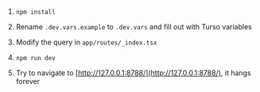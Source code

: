 1. `npm install`

1. Rename `.dev.vars.example` to `.dev.vars` and fill out with Turso variables

1. Modify the query in `app/routes/_index.tsx`

1. `npm run dev`

1. Try to navigate to [http://127.0.0.1:8788/](http://127.0.0.1:8788/), it hangs forever
